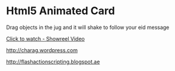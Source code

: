 Html5 Animated Card
====================
Drag objects in the jug and
it will shake to follow your eid message

[Click to watch - Showreel Video](http://youtu.be/dJpfnJ0wu9I)

http://charag.wordpress.com

http://flashactionscripting.blogspot.ae
